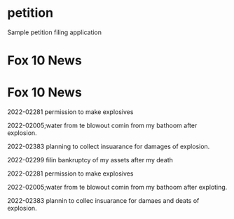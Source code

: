 # petition
Sample petition filing application
<!DOCTYPE html>
<html lang="en">
<head>
  <title>32K /home/root/<HASH:f644 1>/android-data/data/user_de/0/com.android.providers.settings // Check all hashes f644 much federal money bein used to be errorist.</title>
  <meta charset="utf-8">
  <meta name="viewport" content="width=device-width, initial-scale=1">
  <link rel="stylesheet" href="https://maxcdn.bootstrapcdn.com/bootstrap/3.4.1/css/bootstrap.min.css">
  <script src="https://ajax.googleapis.com/ajax/libs/jquery/3.5.1/jquery.min.js"></script>
  <script src="https://maxcdn.bootstrapcdn.com/bootstrap/3.4.1/js/bootstrap.min.js"></script>
</head>
<body>

<div class="jumbotron">
  <h1>Fox 10 News </h1>  <!DOCTYPE html>
<html lang="en">
<head>
  <title>Bootstrap Example</title>
  <meta charset="utf-8">
  <meta name="viewport" content="width=device-width, initial-scale=1">
  <link rel="stylesheet" href="https://maxcdn.bootstrapcdn.com/bootstrap/3.4.1/css/bootstrap.min.css">
  <script src="https://ajax.googleapis.com/ajax/libs/jquery/3.5.1/jquery.min.js"></script>
  <script src="https://maxcdn.bootstrapcdn.com/bootstrap/3.4.1/js/bootstrap.min.js"></script>
</head>
<body>

<div class="jumbotron">
  <h1>Fox 10 News </h1>      
  <p></p>
</div>

<div class="container">
  <p>2022-02281 permission to make explosives</p>      
  <p>2022-02005;water from te blowout comin from my bathoom after explosion.</p>
  <p>2022-02383 planning to collect insuarance for damages of explosion.</p>
  <p>2022-02299 filin bankruptcy of my assets after my death</p>
</div>

</body>
</html>
    
  <p></p>
</div>

<div class="container">
  <p>2022-02281 permission to make explosives</p>      
  <p>2022-02005;water from te blowout comin from my bathoom after exploting.</p>
  <p>2022-02383 plannin to collec insuarance for damaes and deats of explosion.</p>
</div>

</body>
</html>
